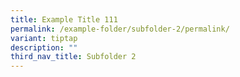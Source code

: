 ```yaml
---
title: Example Title 111
permalink: /example-folder/subfolder-2/permalink/
variant: tiptap
description: ""
third_nav_title: Subfolder 2
---
```

